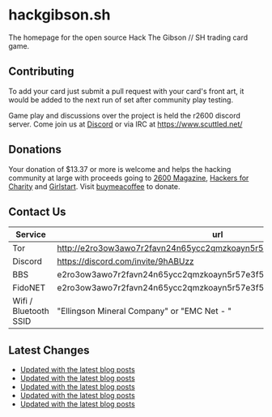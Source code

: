 # hackgibson.sh
The homepage for the open source Hack The Gibson // SH trading card game.


## Contributing

To add your card just submit a pull request with your card's front art, it would be added to the next run of set after community play testing.

Game play and discussions over the project is held the r2600 discord server. Come join us at [Discord](https://discord.com/invite/9hABUzz) or via IRC at https://www.scuttled.net/


## Donations

Your donation of $13.37 or more is welcome and helps the hacking community at large with proceeds going to [2600 Magazine](https://2600.com/), [Hackers for Charity](https://hackersforcharity.org) and [Girlstart](https://girlstart.org).  Visit [buymeacoffee](https://www.buymeacoffee.com/hackgibson.sh) to donate.


## Contact Us

Service | url
-|-
Tor | http://e2ro3ow3awo7r2favn24n65ycc2qmzkoayn5r57e3f56nvjwdcgg32ad.onion
Discord | https://discord.com/invite/9hABUzz
BBS | e2ro3ow3awo7r2favn24n65ycc2qmzkoayn5r57e3f56nvjwdcgg32ad.onion:23
FidoNET | e2ro3ow3awo7r2favn24n65ycc2qmzkoayn5r57e3f56nvjwdcgg32ad.onion:24554
Wifi / Bluetooth SSID | "Ellingson Mineral Company" or "EMC Net - <fidonet address>"

## Latest Changes
<!-- BLOG-POST-LIST:START -->
- [Updated with the latest blog posts](https://github.com/DFW2600/hackgibson.sh/commit/725d86f7ede61bb96eeb388c8588c101d9dc8636)
- [Updated with the latest blog posts](https://github.com/DFW2600/hackgibson.sh/commit/32e4c9b8a32c246b3c3d4cea0b70768e06ff90bb)
- [Updated with the latest blog posts](https://github.com/DFW2600/hackgibson.sh/commit/e7601fd8a02d549bbb9af30c35846f4d73bd3200)
- [Updated with the latest blog posts](https://github.com/DFW2600/hackgibson.sh/commit/0b604afd1a8c8980638b45b2501ff9ede2861d9a)
- [Updated with the latest blog posts](https://github.com/DFW2600/hackgibson.sh/commit/774e9ef14a403222df06708107f2d5b0540203f2)
<!-- BLOG-POST-LIST:END -->

